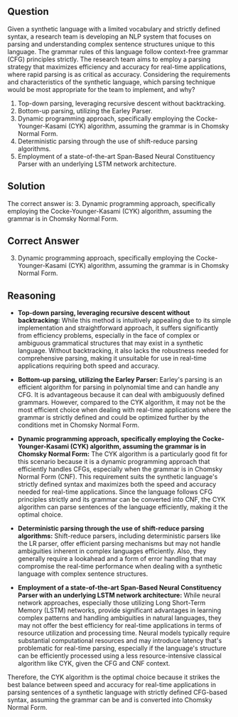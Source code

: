 ## Question
Given a synthetic language with a limited vocabulary and strictly defined syntax, a research team is developing an NLP system that focuses on parsing and understanding complex sentence structures unique to this language. The grammar rules of this language follow context-free grammar (CFG) principles strictly. The research team aims to employ a parsing strategy that maximizes efficiency and accuracy for real-time applications, where rapid parsing is as critical as accuracy. Considering the requirements and characteristics of the synthetic language, which parsing technique would be most appropriate for the team to implement, and why?

1. Top-down parsing, leveraging recursive descent without backtracking.
2. Bottom-up parsing, utilizing the Earley Parser.
3. Dynamic programming approach, specifically employing the Cocke-Younger-Kasami (CYK) algorithm, assuming the grammar is in Chomsky Normal Form.
4. Deterministic parsing through the use of shift-reduce parsing algorithms.
5. Employment of a state-of-the-art Span-Based Neural Constituency Parser with an underlying LSTM network architecture.

## Solution
The correct answer is: 
3. Dynamic programming approach, specifically employing the Cocke-Younger-Kasami (CYK) algorithm, assuming the grammar is in Chomsky Normal Form.

## Correct Answer
3. Dynamic programming approach, specifically employing the Cocke-Younger-Kasami (CYK) algorithm, assuming the grammar is in Chomsky Normal Form.

## Reasoning

- **Top-down parsing, leveraging recursive descent without backtracking:** While this method is intuitively appealing due to its simple implementation and straightforward approach, it suffers significantly from efficiency problems, especially in the face of complex or ambiguous grammatical structures that may exist in a synthetic language. Without backtracking, it also lacks the robustness needed for comprehensive parsing, making it unsuitable for use in real-time applications requiring both speed and accuracy.

- **Bottom-up parsing, utilizing the Earley Parser:** Earley's parsing is an efficient algorithm for parsing in polynomial time and can handle any CFG. It is advantageous because it can deal with ambiguously defined grammars. However, compared to the CYK algorithm, it may not be the most efficient choice when dealing with real-time applications where the grammar is strictly defined and could be optimized further by the conditions met in Chomsky Normal Form.

- **Dynamic programming approach, specifically employing the Cocke-Younger-Kasami (CYK) algorithm, assuming the grammar is in Chomsky Normal Form:** The CYK algorithm is a particularly good fit for this scenario because it is a dynamic programming approach that efficiently handles CFGs, especially when the grammar is in Chomsky Normal Form (CNF). This requirement suits the synthetic language's strictly defined syntax and maximizes both the speed and accuracy needed for real-time applications. Since the language follows CFG principles strictly and its grammar can be converted into CNF, the CYK algorithm can parse sentences of the language efficiently, making it the optimal choice.

- **Deterministic parsing through the use of shift-reduce parsing algorithms:** Shift-reduce parsers, including deterministic parsers like the LR parser, offer efficient parsing mechanisms but may not handle ambiguities inherent in complex languages efficiently. Also, they generally require a lookahead and a form of error handling that may compromise the real-time performance when dealing with a synthetic language with complex sentence structures.

- **Employment of a state-of-the-art Span-Based Neural Constituency Parser with an underlying LSTM network architecture:** While neural network approaches, especially those utilizing Long Short-Term Memory (LSTM) networks, provide significant advantages in learning complex patterns and handling ambiguities in natural languages, they may not offer the best efficiency for real-time applications in terms of resource utilization and processing time. Neural models typically require substantial computational resources and may introduce latency that's problematic for real-time parsing, especially if the language's structure can be efficiently processed using a less resource-intensive classical algorithm like CYK, given the CFG and CNF context.

Therefore, the CYK algorithm is the optimal choice because it strikes the best balance between speed and accuracy for real-time applications in parsing sentences of a synthetic language with strictly defined CFG-based syntax, assuming the grammar can be and is converted into Chomsky Normal Form.